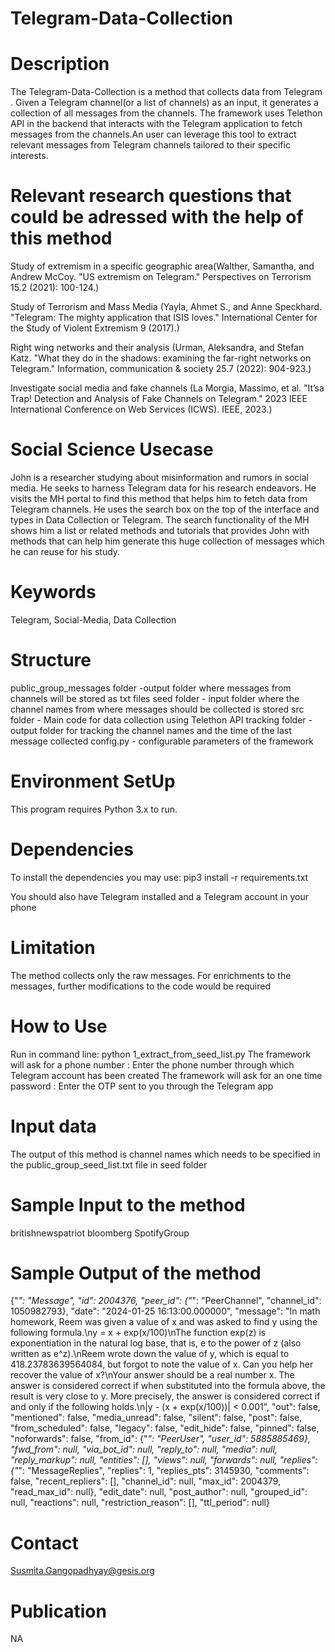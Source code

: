 # Telegram-Data-Collection
# Description
The Telegram-Data-Collection is a method that collects data from Telegram . Given a Telegram channel(or a list of channels) as an input, it generates a collection of all messages from the channels. The framework uses Telethon API in the backend that interacts with the Telegram application to fetch messages from the channels.An user can leverage this tool to extract relevant messages from Telegram channels tailored to their specific interests.

# Relevant research questions that could be adressed with the help of this method

Study of extremism in a specific geographic area(Walther, Samantha, and Andrew McCoy. "US extremism on Telegram." Perspectives on Terrorism 15.2 (2021): 100-124.)

Study of Terrorism and Mass Media (Yayla, Ahmet S., and Anne Speckhard. "Telegram: The mighty application that ISIS loves." International Center for the Study of Violent Extremism 9 (2017).)

Right wing networks and their analysis (Urman, Aleksandra, and Stefan Katz. "What they do in the shadows: examining the far-right networks on Telegram." Information, communication & society 25.7 (2022): 904-923.)

Investigate social media and fake channels (La Morgia, Massimo, et al. "It’sa Trap! Detection and Analysis of Fake Channels on Telegram." 2023 IEEE International Conference on Web Services (ICWS). IEEE, 2023.)


# Social Science Usecase
John is a researcher studying about misinformation and rumors in social media. He seeks to harness Telegram data for his research endeavors. He visits the MH portal to find this method that helps him to fetch data from Telegram channels. He uses the search box on the top of the interface and types in Data Collection or Telegram. The search functionality of the MH shows him a list or related methods and tutorials that provides John with methods that can help him generate this huge collection of messages which he can reuse for his study.


# Keywords
Telegram, Social-Media, Data Collection

# Structure
public_group_messages folder -output folder where messages from channels will be stored as txt files
seed folder - input folder where the channel names from where messages should be collected is stored
src folder - Main code for data collection using Telethon API
tracking folder - output folder for tracking the channel names and the time of the last message collected
config.py - configurable parameters of the framework

# Environment SetUp
This program requires Python 3.x to run.

# Dependencies
To install the dependencies you may use: pip3 install -r requirements.txt

You should also have Telegram installed and a Telegram account in your phone


# Limitation
The method collects only the raw messages. For enrichments to the messages, further modifications to the code would be required

# How to Use

Run in command line:    python 1_extract_from_seed_list.py
The framework will ask for a phone number : Enter the phone number through which Telegram account has been created
The framework will ask for an one time password : Enter the OTP sent to you through the Telegram app




# Input data
The output of this method is channel names which needs to be specified in the public_group_seed_list.txt file in seed folder

# Sample Input to the method
  britishnewspatriot
  bloomberg
  SpotifyGroup

# Sample Output of the method
{"_": "Message", "id": 2004376, "peer_id": {"_": "PeerChannel", "channel_id": 1050982793}, "date": "2024-01-25 16:13:00.000000", "message": "In math homework, Reem was given a value of x and was asked to find y using the following formula.\ny = x + exp(x/100)\nThe function exp(z) is exponentiation in the natural log base, that is, e to the power of z (also written as e^z).\nReem wrote down the value of y, which is equal to 418.23783639564084, but forgot to note the value of x. Can you help her recover the value of x?\nYour answer should be a real number x. The answer is considered correct if when substituted into the formula above, the result is very close to y. More precisely, the answer is considered correct if and only if the following holds.\n|y - (x + exp(x/100))| < 0.001", "out": false, "mentioned": false, "media_unread": false, "silent": false, "post": false, "from_scheduled": false, "legacy": false, "edit_hide": false, "pinned": false, "noforwards": false, "from_id": {"_": "PeerUser", "user_id": 5885885469}, "fwd_from": null, "via_bot_id": null, "reply_to": null, "media": null, "reply_markup": null, "entities": [], "views": null, "forwards": null, "replies": {"_": "MessageReplies", "replies": 1, "replies_pts": 3145930, "comments": false, "recent_repliers": [], "channel_id": null, "max_id": 2004379, "read_max_id": null}, "edit_date": null, "post_author": null, "grouped_id": null, "reactions": null, "restriction_reason": [], "ttl_period": null}


# Contact
Susmita.Gangopadhyay@gesis.org

# Publication

NA
